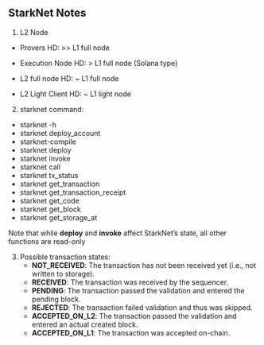## StarkNet Notes

1. L2 Node
 - Provers
   	HD: >> L1 full node

 - Execution Node
	HD: > L1 full node (Solana type)

 - L2 full node
	HD: ~ L1 full node
 		
 - L2 Light Client
	HD: ~ L1 light node 

2. starknet command:
 - starknet -h
 - starknet deploy_account
 - starknet-compile
 - starknet deploy
 - starknet invoke
 - starknet call
 - starknet tx_status
 - starknet get_transaction
 - starknet get_transaction_receipt
 - starknet get_code
 - starknet get_block
 - starknet get_storage_at


Note that while **deploy** and **invoke** affect StarkNet’s state, all other functions are read-only 

3. Possible transaction states:
	- **NOT_RECEIVED**: The transaction has not been received yet (i.e., not written to storage).
	- **RECEIVED**: The transaction was received by the sequencer.
	- **PENDING**: The transaction passed the validation and entered the pending block.
	- **REJECTED**: The transaction failed validation and thus was skipped.
	- **ACCEPTED_ON_L2**: The transaction passed the validation and entered an actual created block.
	- **ACCEPTED_ON_L1**: The transaction was accepted on-chain.